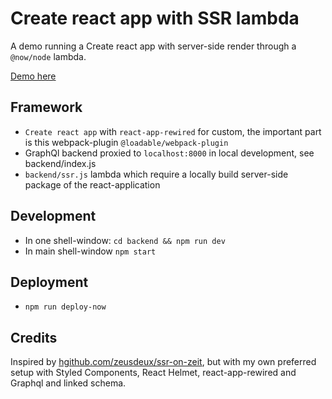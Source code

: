 # Create react app with SSR lambda

A demo running a Create react app with server-side render through a `@now/node` lambda.

[Demo here](https://now-cra-with-ssr.gerhardsletten.now.sh)

## Framework

* `Create react app` with `react-app-rewired` for custom, the important part is this webpack-plugin `@loadable/webpack-plugin`
* GraphQl backend proxied to `localhost:8000` in local development, see backend/index.js
* `backend/ssr.js` lambda which require a locally build server-side package of the react-application

## Development

* In one shell-window: `cd backend && npm run dev`
* In main shell-window `npm start` 

## Deployment

* `npm run deploy-now`

## Credits

Inspired by [hgithub.com/zeusdeux/ssr-on-zeit](https://github.com/zeusdeux/ssr-on-zeit), but with my own preferred setup with Styled Components, React Helmet, react-app-rewired and Graphql and linked schema.
